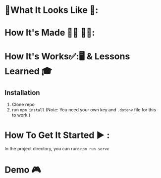# :checkered_flag:What It Looks Like :checkered_flag::

# How It's Made :nut_and_bolt:🔨 :hammer::wrench::


# How It's Works:white_check_mark::🖥 & Lessons Learned :mortar_board:

## Installation

1.  Clone repo
2.  run `npm install`
(Note: You need your own key and `.dotenv` file for this to work.)

# How To Get It Started :arrow_forward: :

In the project directory, you can run: `npm run serve`

# Demo :video_game:

